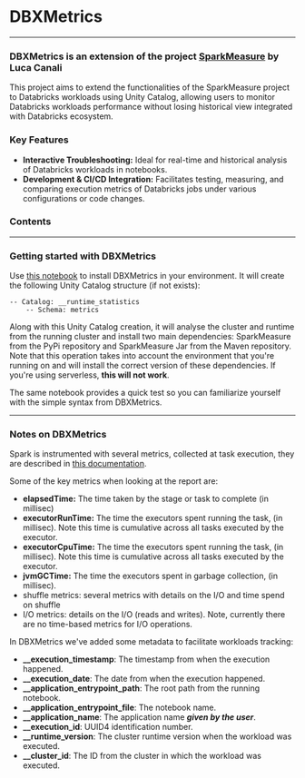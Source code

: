 # DBXMetrics
***

### DBXMetrics is an extension of the project [SparkMeasure](https://github.com/LucaCanali/sparkMeasure/tree/master) by Luca Canali

This project aims to extend the functionalities of the SparkMeasure project to Databricks workloads using Unity Catalog,
allowing users to monitor Databricks workloads performance without losing historical view integrated with Databricks ecosystem.

### Key Features

- **Interactive Troubleshooting:** Ideal for real-time and historical analysis of Databricks workloads in notebooks.
- **Development & CI/CD Integration:** Facilitates testing, measuring, and comparing execution metrics
  of Databricks jobs under various configurations or code changes.

### Contents

***

### Getting started with DBXMetrics

Use [this notebook](install/install_dbxmetrics.py) to install DBXMetrics in your environment. It will create the
following Unity Catalog structure (if not exists):

```
-- Catalog: __runtime_statistics
    -- Schema: metrics
```

Along with this Unity Catalog creation, it will analyse the cluster and runtime from the running cluster and install 
two main dependencies: SparkMeasure from the PyPi repository and SparkMeasure Jar from the Maven repository. Note that
this operation takes into account the environment that you're running on and will install the correct version of these
dependencies. If you're using serverless, **this will not work**.

The same notebook provides a quick test so you can familiarize yourself with the simple syntax from DBXMetrics.

***

### Notes on DBXMetrics

Spark is instrumented with several metrics, collected at task execution, they are described in [this documentation](https://spark.apache.org/docs/latest/monitoring.html#executor-task-metrics).

Some of the key metrics when looking at the report are:
- **elapsedTime:** The time taken by the stage or task to complete (in millisec)
- **executorRunTime:** The time the executors spent running the task, (in millisec). Note this time is cumulative across all tasks executed by the executor.
- **executorCpuTime:** The time the executors spent running the task, (in millisec). Note this time is cumulative across all tasks executed by the executor.
- **jvmGCTime:** The time the executors spent in garbage collection, (in millisec).
- shuffle metrics: several metrics with details on the I/O and time spend on shuffle
- I/O metrics: details on the I/O (reads and writes). Note, currently there are no time-based metrics for I/O operations.

In DBXMetrics we've added some metadata to facilitate workloads tracking:
- **__execution_timestamp**: The timestamp from when the execution happened.
- **__execution_date**: The date from when the execution happened.
- **__application_entrypoint_path**: The root path from the running notebook.
- **__application_entrypoint_file**: The notebook name.
- **__application_name**: The application name ***given by the user***.
- **__execution_id**: UUID4 identification number.
- **__runtime_version**: The cluster runtime version when the workload was executed.
- **__cluster_id**: The ID from the cluster in which the workload was executed.